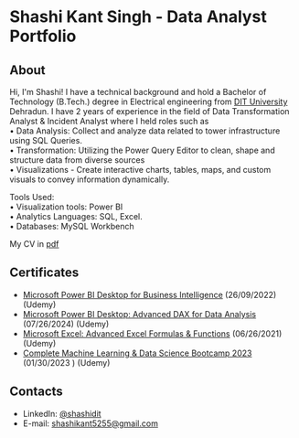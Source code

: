 # Shashi Kant Singh - Data Analyst Portfolio
## About

Hi, I'm Shashi! I have a technical background and hold a Bachelor of Technology (B.Tech.) degree in Electrical engineering from [DIT University](https://www.dituniversity.edu.in) Dehradun.
I have 2 years of experience in the field of Data Transformation Analyst & Incident Analyst where I held roles such as 
<br>
                • Data Analysis: Collect and analyze data related to tower infrastructure using SQL Queries.          
                • Transformation: Utilizing the Power Query Editor to clean, shape and structure data from diverse sources             
                • Visualizations - Create interactive charts, tables, maps, and custom visuals to convey information dynamically.
<br>

Tools Used:
<br>
                • Visualization tools: Power BI          
                • Analytics Languages: SQL, Excel.               
                • Databases: MySQL Workbench 

My CV in [pdf](https://drive.google.com/file/d/1eUJh34u_Bc_EhB31CHCejUeCQoUu8bq3/view?usp=share_link)

## Certificates
- [Microsoft Power BI Desktop for Business Intelligence](https://www.udemy.com/certificate/UC-b16ef6c9-1b90-4884-bdad-34726cfc696f/)         (26/09/2022)  (Udemy)
- [Microsoft Power BI Desktop: Advanced DAX for Data Analysis](https://www.udemy.com/certificate/UC-d7f6874a-6fc2-4c64-8492-53f1e9892bf0/)   (07/26/2024)  (Udemy)
- [ Microsoft Excel: Advanced Excel Formulas & Functions](https://www.udemy.com/certificate/UC-d5d57938-841d-4145-bb02-2095825bf7ec/)        (06/26/2021)  (Udemy)
- [Complete Machine Learning & Data Science Bootcamp 2023](https://www.udemy.com/certificate/UC-77c284fa-fd0f-4b1d-a940-8cd181504ae8/)        (01/30/2023 )  (Udemy)

## Contacts
- LinkedIn: [@shashidit](https://www.linkedin.com/in/shashidit/)
- E-mail:  shashikant5255@gmail.com

<!---
Shashi-sks/Shashi-sks is a ✨ special ✨ repository because its `README.md` (this file) appears on your GitHub profile.
You can click the Preview link to take a look at your changes.
--->
